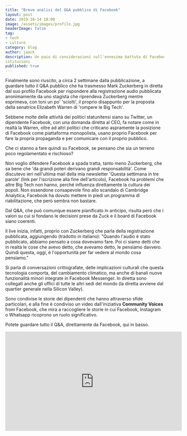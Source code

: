 ```yaml
---
title: "Breve analisi del Q&A pubblico di Facebook"
layout: post
date: 2019-10-14 18:00
image: /assets/images/profilo.jpg
headerImage: false
tag:
- tech
- culture
category: blog
author: jaack
description: Un paio di considerazioni sull'ennesima battuta di Facebook contro le
istituzioni
published: true
---
```

Finalmente sono riuscito, a circa 2 settimane dalla pubblicazione, a guardare
tutto il Q&A pubblico che ha trasmesso Mark Zuckerberg in diretta dal suo profilo Facebook
per rispondere alla registrazione audio pubblicata anonimamente da uno stagista
che riprendeva Zuckerberg mentre esprimeva, con toni un po' 'sciolti', il proprio
disappunto per la proposta della senatrice Elizabeth Warren di 'rompere le Big Tech'.

Sebbene molte delle attività dei politici statunitensi siano su Twitter, un dipendente Facebook,
con una domanda diretta al CEO, fa notare come in realtà la Warren, oltre ad altri politici che
criticano aspramente la posizione di Facebook come piattaforma monopolista, usano proprio Facebook
per fare la propria propaganda e per comunicare con il proprio pubblico.

Che ci stanno a fare quindi su Facebook, se pensano che sia un terreno poco regolamentato
e rischioso?

Non voglio difendere Facebook a spada tratta, tanto meno Zuckerberg, che sa bene che
'da grandi poteri derivano grandi responsabilità'. Come discutevo ieri nell'ultima mail
della mia newsletter 'Questa settimana in tre parole' (link per l'iscrizione alla fine dell'articolo),
Facebook ha problemi che altre Big Tech non hanno, perché influenza direttamente la cultura dei
popoli. Non essendone consapevole fino allo scandalo di Cambridge Analytica, Facebook ha dovuto
mettere in piedi un programma di riabilitazione, che però sembra non bastare.

Dal Q&A, che può comunque essere pianificato in anticipo, risulta però che i valori
su cui si fondano le decisioni prese da Zuck e il board di Facebook siano coerenti.

Il live inizia, infatti, proprio con Zuckerberg che parla della registrazione pubblicata, aggiungendo
(tradotto in italiano): "Quando l'audio è stato pubblicato, abbiamo pensato a cosa dovevamo fare. Poi ci siamo detti
che in realtà le cose che avevo detto, che avevamo detto, le pensiamo davvero. Quindi questa, oggi,
è l'opportunità per far vedere al mondo cosa pensiamo."

Si parla di conversazioni crittografate, delle implicazioni culturali che questa tecnologia comporta,
del cambiamento climatico, ma anche di banali nuove funzionalità minori integrate in Facebook Messenger.
In diretta sono collegati anche gli uffici di tutte le altri sedi del mondo (la diretta avviene dal quartier generale nella Silicon Valley).

Sono condivise le storie dei dipendenti che hanno attraverso sfide particolari, e alla fine è condiviso un video dall'iniziativa **Community Voices** from Facebook, che mira a raccogliere le storie in cui Facebook, Instagram o Whatsapp ricoprono un ruolo significativo.

Potete guardare tutto il Q&A, direttamente da Facebook, qui in basso.

<iframe src="https://www.facebook.com/plugins/video.php?href=https%3A%2F%2Fwww.facebook.com%2Fzuck%2Fvideos%2F10109571020295401%2F&show_text=0&width=560" width="560" height="315" style="border:none;overflow:hidden" scrolling="no" frameborder="0" allowTransparency="true" allowFullScreen="true"></iframe>
